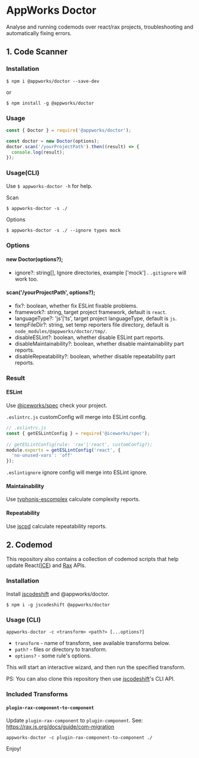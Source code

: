 # AppWorks Doctor

Analyse and running codemods over react/rax projects, troubleshooting and automatically fixing errors.  
## 1. Code Scanner

### Installation

```shell
$ npm i @appworks/doctor --save-dev
```

or

```shell
$ npm install -g @appworks/doctor
```

### Usage

```js
const { Doctor } = require('@appworks/doctor');

const doctor = new Doctor(options);
doctor.scan('/yourProjectPath').then((result) => {
  console.log(result);
});

```

### Usage(CLI)

Use `$ appworks-doctor -h` for help.

Scan
```shell
$ appworks-doctor -s ./
```

Options
```shell
$ appworks-doctor -s ./ --ignore types mock
```

### Options

#### new Doctor(options?);

* ignore?: string[], Ignore directories, example ['mock'] . `.gitignore` will work too.

#### scan('/yourProjectPath', options?);

* fix?: boolean, whether fix ESLint fixable problems.
* framework?: string, target project framework, default is `react`.
* languageType?: 'js'|'ts', target project languageType, default is `js`.
* tempFileDir?: string, set temp reporters file directory, default is `node_modules/@appworks/doctor/tmp/`.
* disableESLint?: boolean, whether disable ESLint part reports.
* disableMaintainability?: boolean, whether disable maintainability part reports.
* disableRepeatability?: boolean, whether disable repeatability part reports.

### Result

#### ESLint

Use [@iceworks/spec](https://www.npmjs.com/package/@iceworks/spec) check your project. 

`.eslintrc.js` customConfig will merge into ESLint config.

```js
// .eslintrc.js
const { getESLintConfig } = require('@iceworks/spec');
 
// getESLintConfig(rule: 'rax'|'react', customConfig?);
module.exports = getESLintConfig('react', {
  'no-unused-vars': 'off'
});
```
`.eslintignore` ignore config will merge into ESLint ignore.

#### Maintainability

Use [typhonjs-escomplex](https://www.npmjs.com/package/typhonjs-escomplex) calculate complexity reports.

#### Repeatability

Use [jscpd](https://www.npmjs.com/package/jscpd) calculate repeatability reports.

## 2. Codemod

This repository also contains a collection of codemod scripts that help update React([ICE](https://ice.work/)) and [Rax](https://rax.js.org/) APIs.

### Installation

Install [jscodeshift](https://www.npmjs.com/package/jscodeshift) and @appworks/doctor.

```shell
$ npm i -g jscodeshift @appworks/doctor 
```

### Usage (CLI)

`appworks-doctor -c <transform> <path?> [...options?]`

   * `transform` - name of transform, see available transforms below.
   * `path?` - files or directory to transform. 
   * `options?` - some rule's options.

This will start an interactive wizard, and then run the specified transform.

PS: You can also clone this repository then use [jscodeshift](https://www.npmjs.com/package/jscodeshift)'s CLI API.

### Included Transforms

#### `plugin-rax-component-to-component`

Update `plugin-rax-component` to `plugin-component`.
See: https://rax.js.org/docs/guide/com-migration

```shell
appworks-doctor -c plugin-rax-component-to-component ./
```

Enjoy!
